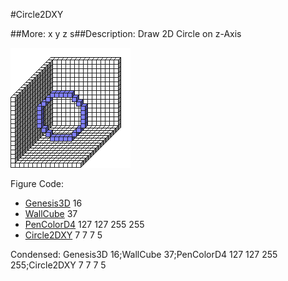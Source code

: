 #Circle2DXY

##More: x y z s##Description: Draw 2D Circle on z-Axis <x> <y> <z> <radius>

![](Circle2DXY.png)

Figure Code:
- [Genesis3D](Genesis3D.md) 16
- [WallCube](WallCube.md) 37
- [PenColorD4](PenColorD4.md) 127 127 255 255
- [Circle2DXY](Circle2DXY.md) 7 7 7 5

Condensed: Genesis3D 16;WallCube 37;PenColorD4 127 127 255 255;Circle2DXY 7 7 7 5

